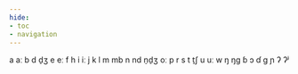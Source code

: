 ```yaml
---
hide:
- toc
- navigation
---
```

a
aː
b
d
d̠ʒ
e
eː
f
h
i
iː
j
k
l
m
mb
n
nd
n̠d̠ʒ
oː
p
r
s
t
t̠ʃ
u
uː
w
ŋ
ŋɡ
ɓ
ɔ
ɗ
ɡ
ɲ
ʔ
ʔʲ
